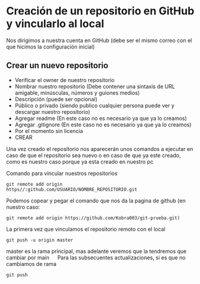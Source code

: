 # Creación de un repositorio en GitHub y vincularlo al local

Nos dirigimos a nuestra cuenta en GitHub (debe ser el mismo correo con el que hicimos la configuración inicial)

## Crear un nuevo repositorio 

* Verificar el owner de nuestro repositorio 
* Nombrar nuestro repositorio (Debe contener una sintaxis de URL amigable, minúsculas, números y guiones medios)
* Descripción (puede ser opcional)
* Público o privado (siendo publico cualquier persona puede ver y descargar nuestro repositorio)
* Agregar readme (En este caso no es necesario ya que ya lo creamos)
* Agregar .gitignore (En este caso no es necesario ya que ya lo creamos)
* Por el momento sin licencia 
* CREAR

Una vez creado el repositorio nos aparecerán unos comandos a ejecutar en caso de que el repositorio sea nuevo o en caso de que ya este creado, como es nuestro caso porque ya esta creado en nuestro pc

Comando para vincular nuestros repositorios 
```
git remote add origin https//:github.com/USUARIO/NOMBRE_REPOSITORIO.git
```

Podemos copear y pegar el comando que nos da la pagina de github (en nuestro caso: 
```
git remote add origin https://github.com/Kobra003/git-prueba.git)
```

La primera vez que vinculamos el repositorio remoto con el local
```
git push -u origin master 
```

master es la rama principal, mas adelante veremos que la tendremos que cambiar por main
 
Para las subsecuentes actualizaciones, si es que no cambiamos de rama
```
git push
```